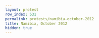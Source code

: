 ```yaml
---
layout: protest
row_index: 531
permalink: protests/namibia-october-2012
title: Namibia, October 2012
hidden: true
---
```

